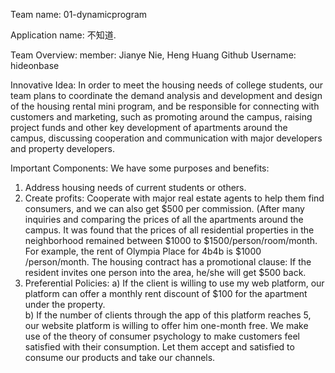 Team name: 01-dynamicprogram

Application name: 不知道.

Team Overview:
member: Jianye Nie, Heng Huang
Github Username: hideonbase


Innovative Idea:
In order to meet the housing needs of college students, our team plans to coordinate the demand analysis and development and design of the housing rental mini program, and be responsible for connecting with customers and marketing, such as promoting around the campus, raising project funds and other key development of apartments around the campus, discussing cooperation and communication with major developers and property developers.

Important Components:
We have some purposes and benefits:
1. Address housing needs of current students or others.
2. Create profits: Cooperate with major real estate agents to help them find consumers, and we can also get $500 per commission. (After many inquiries and comparing the prices of all the apartments around the campus. It was found that the prices of all residential properties in the neighborhood remained between $1000 to $1500/person/room/month. For example, the rent of Olympia Place for 4b4b is $1000 /person/month. The housing contract has a promotional clause: If the resident invites one person into the area, he/she will get $500 back. 
3. Preferential Policies:
a)	If the client is willing to use my web platform, our platform can offer a monthly rent discount of   $100 for the apartment under the property.  
b)	If the number of clients through the app of this platform reaches 5, our website platform is willing to offer him one-month free. 
We make use of the theory of consumer psychology to make customers feel satisfied with their consumption. Let them accept and satisfied to consume our products and take our channels.
